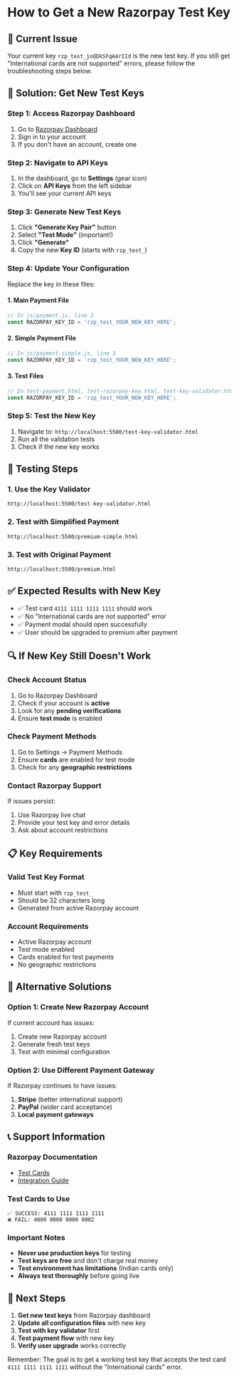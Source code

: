 # How to Get a New Razorpay Test Key

## 🚨 Current Issue
Your current key `rzp_test_joQDkSFqA4rIId` is the new test key. If you still get "International cards are not supported" errors, please follow the troubleshooting steps below.

## 🔧 Solution: Get New Test Keys

### Step 1: Access Razorpay Dashboard
1. Go to [Razorpay Dashboard](https://dashboard.razorpay.com)
2. Sign in to your account
3. If you don't have an account, create one

### Step 2: Navigate to API Keys
1. In the dashboard, go to **Settings** (gear icon)
2. Click on **API Keys** from the left sidebar
3. You'll see your current API keys

### Step 3: Generate New Test Keys
1. Click **"Generate Key Pair"** button
2. Select **"Test Mode"** (important!)
3. Click **"Generate"**
4. Copy the new **Key ID** (starts with `rzp_test_`)

### Step 4: Update Your Configuration
Replace the key in these files:

#### 1. Main Payment File
```javascript
// In js/payment.js, line 3
const RAZORPAY_KEY_ID = 'rzp_test_YOUR_NEW_KEY_HERE';
```

#### 2. Simple Payment File
```javascript
// In js/payment-simple.js, line 3
const RAZORPAY_KEY_ID = 'rzp_test_YOUR_NEW_KEY_HERE';
```

#### 3. Test Files
```javascript
// In test-payment.html, test-razorpay-key.html, test-key-validator.html
const RAZORPAY_KEY_ID = 'rzp_test_YOUR_NEW_KEY_HERE';
```

### Step 5: Test the New Key
1. Navigate to: `http://localhost:5500/test-key-validator.html`
2. Run all the validation tests
3. Check if the new key works

## 🧪 Testing Steps

### 1. Use the Key Validator
```
http://localhost:5500/test-key-validator.html
```

### 2. Test with Simplified Payment
```
http://localhost:5500/premium-simple.html
```

### 3. Test with Original Payment
```
http://localhost:5500/premium.html
```

## ✅ Expected Results with New Key

- ✅ Test card `4111 1111 1111 1111` should work
- ✅ No "International cards are not supported" error
- ✅ Payment modal should open successfully
- ✅ User should be upgraded to premium after payment

## 🔍 If New Key Still Doesn't Work

### Check Account Status
1. Go to Razorpay Dashboard
2. Check if your account is **active**
3. Look for any **pending verifications**
4. Ensure **test mode** is enabled

### Check Payment Methods
1. Go to Settings → Payment Methods
2. Ensure **cards** are enabled for test mode
3. Check for any **geographic restrictions**

### Contact Razorpay Support
If issues persist:
1. Use Razorpay live chat
2. Provide your test key and error details
3. Ask about account restrictions

## 📋 Key Requirements

### Valid Test Key Format
- Must start with `rzp_test_`
- Should be 32 characters long
- Generated from active Razorpay account

### Account Requirements
- Active Razorpay account
- Test mode enabled
- Cards enabled for test payments
- No geographic restrictions

## 🚀 Alternative Solutions

### Option 1: Create New Razorpay Account
If current account has issues:
1. Create new Razorpay account
2. Generate fresh test keys
3. Test with minimal configuration

### Option 2: Use Different Payment Gateway
If Razorpay continues to have issues:
1. **Stripe** (better international support)
2. **PayPal** (wider card acceptance)
3. **Local payment gateways**

## 📞 Support Information

### Razorpay Documentation
- [Test Cards](https://razorpay.com/docs/payments/payments/test-mode/test-cards/)
- [Integration Guide](https://razorpay.com/docs/payments/payment-gateway/web-integration/standard/)

### Test Cards to Use
```
✅ SUCCESS: 4111 1111 1111 1111
❌ FAIL: 4000 0000 0000 0002
```

### Important Notes
- **Never use production keys** for testing
- **Test keys are free** and don't charge real money
- **Test environment has limitations** (Indian cards only)
- **Always test thoroughly** before going live

## 🎯 Next Steps

1. **Get new test keys** from Razorpay dashboard
2. **Update all configuration files** with new key
3. **Test with key validator** first
4. **Test payment flow** with new key
5. **Verify user upgrade** works correctly

Remember: The goal is to get a working test key that accepts the test card `4111 1111 1111 1111` without the "International cards" error. 